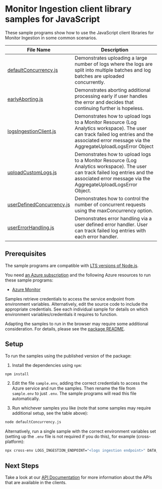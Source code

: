 # Monitor Ingestion client library samples for JavaScript

These sample programs show how to use the JavaScript client libraries for Monitor Ingestion in some common scenarios.

| **File Name**                                       | **Description**                                                                                                                                                                                  |
| --------------------------------------------------- | ------------------------------------------------------------------------------------------------------------------------------------------------------------------------------------------------ |
| [defaultConcurrency.js][defaultconcurrency]         | Demonstrates uploading a large number of logs where the logs are split into multiple batches and log batches are uploaded concurrently.                                                          |
| [earlyAborting.js][earlyaborting]                   | Demonstrates aborting additional processing early if user handles the error and decides that continuing further is hopeless.                                                                     |
| [logsIngestionClient.js][logsingestionclient]       | Demonstrates how to upload logs to a Monitor Resource (Log Analytics workspace). The user can track failed log entries and the associated error message via the AggregateUploadLogsError Object  |
| [uploadCustomLogs.js][uploadcustomlogs]             | Demonstrates how to upload logs to a Monitor Resource (Log Analytics workspace). The user can track failed log entries and the associated error message via the AggregateUploadLogsError Object. |
| [userDefinedConcurrency.js][userdefinedconcurrency] | Demonstrates how to control the number of concurrent requests using the maxConcurrency option.                                                                                                   |
| [userErrorHandling.js][usererrorhandling]           | Demonstrates error handling via a user defined error handler. User can track failed log entries with each error handler.                                                                         |

## Prerequisites

The sample programs are compatible with [LTS versions of Node.js](https://github.com/nodejs/release#release-schedule).

You need [an Azure subscription][freesub] and the following Azure resources to run these sample programs:

- [Azure Monitor][createinstance_azuremonitor]

Samples retrieve credentials to access the service endpoint from environment variables. Alternatively, edit the source code to include the appropriate credentials. See each individual sample for details on which environment variables/credentials it requires to function.

Adapting the samples to run in the browser may require some additional consideration. For details, please see the [package README][package].

## Setup

To run the samples using the published version of the package:

1. Install the dependencies using `npm`:

```bash
npm install
```

2. Edit the file `sample.env`, adding the correct credentials to access the Azure service and run the samples. Then rename the file from `sample.env` to just `.env`. The sample programs will read this file automatically.

3. Run whichever samples you like (note that some samples may require additional setup, see the table above):

```bash
node defaultConcurrency.js
```

Alternatively, run a single sample with the correct environment variables set (setting up the `.env` file is not required if you do this), for example (cross-platform):

```bash
npx cross-env LOGS_INGESTION_ENDPOINT="<logs ingestion endpoint>" DATA_COLLECTION_RULE_ID="<data collection rule id>" STREAM_NAME="<stream name>" node defaultConcurrency.js
```

## Next Steps

Take a look at our [API Documentation][apiref] for more information about the APIs that are available in the clients.

[defaultconcurrency]: https://github.com/Azure/azure-sdk-for-js/blob/main/sdk/monitor/monitor-ingestion/samples/v1/javascript/defaultConcurrency.js
[earlyaborting]: https://github.com/Azure/azure-sdk-for-js/blob/main/sdk/monitor/monitor-ingestion/samples/v1/javascript/earlyAborting.js
[logsingestionclient]: https://github.com/Azure/azure-sdk-for-js/blob/main/sdk/monitor/monitor-ingestion/samples/v1/javascript/logsIngestionClient.js
[uploadcustomlogs]: https://github.com/Azure/azure-sdk-for-js/blob/main/sdk/monitor/monitor-ingestion/samples/v1/javascript/uploadCustomLogs.js
[userdefinedconcurrency]: https://github.com/Azure/azure-sdk-for-js/blob/main/sdk/monitor/monitor-ingestion/samples/v1/javascript/userDefinedConcurrency.js
[usererrorhandling]: https://github.com/Azure/azure-sdk-for-js/blob/main/sdk/monitor/monitor-ingestion/samples/v1/javascript/userErrorHandling.js
[apiref]: https://docs.microsoft.com/javascript/api/
[freesub]: https://azure.microsoft.com/free/
[createinstance_azuremonitor]: https://docs.microsoft.com/azure/azure-monitor/
[package]: https://github.com/Azure/azure-sdk-for-js/tree/main/sdk/monitor/monitor-ingestion/README.md
